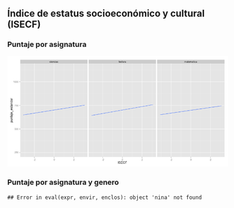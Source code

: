 

## Índice de estatus socioeconómico y cultural (ISECF)

### Puntaje por asignatura
![plot of chunk puntaje_ISECF_simple](figure/puntaje_ISECF_simple-1.png) 

### Puntaje por asignatura y genero

```
## Error in eval(expr, envir, enclos): object 'nina' not found
```

